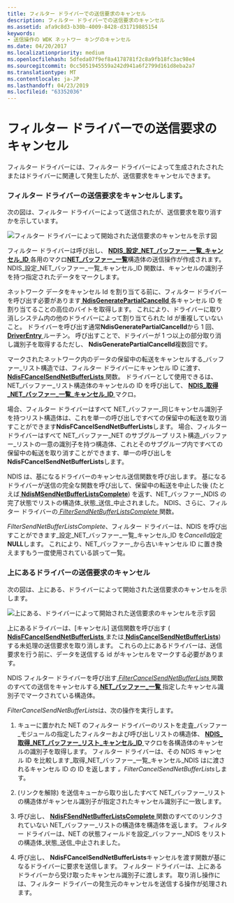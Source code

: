 ```yaml
---
title: フィルター ドライバーでの送信要求のキャンセル
description: フィルター ドライバーでの送信要求のキャンセル
ms.assetid: afa9c8d3-b30b-4009-8428-d31719885154
keywords:
- 送信操作の WDK ネットワー キングのキャンセル
ms.date: 04/20/2017
ms.localizationpriority: medium
ms.openlocfilehash: 5dfeda07f9ef8a4178781f2c8a9fb18fc3ac98e4
ms.sourcegitcommit: 0cc5051945559a242d941a6f2799d161d8eba2a7
ms.translationtype: MT
ms.contentlocale: ja-JP
ms.lasthandoff: 04/23/2019
ms.locfileid: "63352036"
---
```

# <a name="canceling-a-send-request-in-a-filter-driver"></a>フィルター ドライバーでの送信要求のキャンセル





フィルター ドライバーには、フィルター ドライバーによって生成されたされたまたはドライバーに関連して発生したが、送信要求をキャンセルできます。

### <a name="canceling-filter-driver-send-requests"></a>フィルター ドライバーの送信要求をキャンセルします。

次の図は、フィルター ドライバーによって送信されたが、送信要求を取り消すかを示しています。

![フィルター ドライバーによって開始された送信要求のキャンセルを示す図](images/filtercancelsend.png)

フィルター ドライバーは呼び出し、 [ **NDIS\_設定\_NET\_バッファー\_一覧\_キャンセル\_ID** ](https://msdn.microsoft.com/library/windows/hardware/ff567299)各用のマクロ[**NET\_バッファー\_一覧**](https://msdn.microsoft.com/library/windows/hardware/ff568388)構造体の送信操作が作成されます。 NDIS\_設定\_NET\_バッファー\_一覧\_キャンセル\_ID 関数は、キャンセルの識別子を持つ指定されたデータをマークします。

ネットワーク データをキャンセル Id を割り当てる前に、フィルター ドライバーを呼び出す必要があります[ **NdisGeneratePartialCancelId** ](https://msdn.microsoft.com/library/windows/hardware/ff562623)各キャンセル ID を割り当てることの高位のバイトを取得します。 これにより、ドライバーに取り消しシステム内の他のドライバーによって割り当てられた Id が重複していないこと。 ドライバーを呼び出す通常**NdisGeneratePartialCancelId**から 1 回、 [ **DriverEntry** ](https://msdn.microsoft.com/library/windows/hardware/ff544113)ルーチン。 呼び出すことで、ドライバーが 1 つ以上の部分取り消し識別子を取得するただし、 **NdisGeneratePartialCancelId**複数回です。

マークされたネットワーク内のデータの保留中の転送をキャンセルする\_バッファー\_リスト構造では、フィルター ドライバーにキャンセル ID に渡す、 [ **NdisFCancelSendNetBufferLists** ](https://msdn.microsoft.com/library/windows/hardware/ff561794)関数。 ドライバーとして使用できるは、NET\_バッファー\_リスト構造体のキャンセルの ID を呼び出して、 [ **NDIS\_取得\_NET\_バッファー\_一覧\_キャンセル\_ID** ](https://msdn.microsoft.com/library/windows/hardware/ff565683)マクロ。

場合、フィルター ドライバーはすべて NET\_バッファー\_同じキャンセル識別子を持つリスト構造体は、これを単一の呼び出しですべての保留中の転送を取り消すことができます**NdisFCancelSendNetBufferLists**します。 場合、フィルター ドライバーはすべて NET\_バッファー\_NET のサブグループ リスト構造\_バッファー\_リストの一意の識別子を持つ構造体、これとそのサブグループ内ですべての保留中の転送を取り消すことができます、単一の呼び出しを**NdisFCancelSendNetBufferLists**します。

NDIS は、基になるドライバーのキャンセル送信関数を呼び出します。 基になるドライバーが送信の完全な関数を呼び出して、保留中の転送を中止した後 (たとえば[ **NdisMSendNetBufferListsComplete**](https://msdn.microsoft.com/library/windows/hardware/ff563668)) を返す、NET\_バッファー\_NDIS の完了状態でリストの構造体\_状態\_送信\_中止されました。 NDIS、さらに、フィルター ドライバーの[ *FilterSendNetBufferListsComplete* ](https://msdn.microsoft.com/library/windows/hardware/ff549967)関数。

*FilterSendNetBufferListsComplete*、フィルター ドライバーは、NDIS を呼び出すことができます\_設定\_NET\_バッファー\_一覧\_キャンセル\_ID を*CancelId*設定**NULL**します。 これにより、NET\_バッファー\_から古いキャンセル ID に置き換えますもう一度使用されている誤って一覧。

### <a name="canceling-send-requests-originated-by-overlying-drivers"></a>上にあるドライバーの送信要求のキャンセル

次の図は、上にある、ドライバーによって開始された送信要求のキャンセルを示します。

![上にある、ドライバーによって開始された送信要求のキャンセルを示す図](images/cancelfiltersend.png)

上にあるドライバーは、[キャンセル] 送信関数を呼び出す ( [ **NdisFCancelSendNetBufferLists** ](https://msdn.microsoft.com/library/windows/hardware/ff561794)または[ **NdisCancelSendNetBufferLists**](https://msdn.microsoft.com/library/windows/hardware/ff561623)) する未処理の送信要求を取り消します。 これらの上にあるドライバーは、送信要求を行う前に、データを送信する id がキャンセルをマークする必要があります。

NDIS フィルター ドライバーを呼び出す[ *FilterCancelSendNetBufferLists* ](https://msdn.microsoft.com/library/windows/hardware/ff549915)関数のすべての送信をキャンセルする[ **NET\_バッファー\_一覧** ](https://msdn.microsoft.com/library/windows/hardware/ff568388)指定したキャンセル識別子でマークされている構造体。

*FilterCancelSendNetBufferLists*は、次の操作を実行します。

1.  キューに置かれた NET のフィルター ドライバーのリストを走査\_バッファー\_モジュールの指定したフィルターおよび呼び出しリストの構造体、 [ **NDIS\_取得\_NET\_バッファー\_リスト\_キャンセル\_ID** ](https://msdn.microsoft.com/library/windows/hardware/ff565683)マクロを各構造体のキャンセルの識別子を取得します。 フィルター ドライバーは、その NDIS キャンセル ID を比較します\_取得\_NET\_バッファー\_一覧\_キャンセル\_NDIS はに渡されるキャンセル ID の ID を返します *。FilterCancelSendNetBufferLists*します。

2.  (リンクを解除) を送信キューから取り出したすべて NET\_バッファー\_リストの構造体がキャンセル識別子が指定されたキャンセル識別子に一致します。

3.  呼び出し、 [ **NdisFSendNetBufferListsComplete** ](https://msdn.microsoft.com/library/windows/hardware/ff562618)関数のすべてのリンクされていない NET\_バッファー\_リストの構造体を構造体を返します。 フィルター ドライバーは、NET の状態フィールドを設定\_バッファー\_NDIS をリストの構造体\_状態\_送信\_中止されました。

4.  呼び出し、 **NdisFCancelSendNetBufferLists**キャンセルを渡す関数が基になるドライバーに要求を送信します。 フィルター ドライバーは、上にあるドライバーから受け取ったキャンセル識別子に渡します。 取り消し操作には、フィルター ドライバーの発生元のキャンセルを送信する操作が処理されます。

 

 





